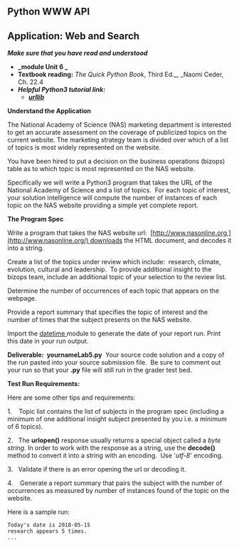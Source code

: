 Python WWW API
--------------

Application: Web and Search
---------------------------

**_Make sure that you have read and understood_**

*   **_module Unit 6 _**
*   **Textbook reading:** _The Quick Python Book_, Third Ed._, _Naomi Ceder, Ch. 22.4
*   **_Helpful Python3 tutorial link:_**
    *   [**_urllib_**](https://docs.python.org/3/library/urllib.html)

**Understand the Application**

The National Academy of Science (NAS) marketing department is interested to get an accurate assessment on the coverage of publicized topics on the current website. The marketing strategy team is divided over which of a list of topics is most widely represented on the website.

You have been hired to put a decision on the business operations (bizops) table as to which topic is most represented on the NAS website.

Specifically we will write a Python3 program that takes the URL of the National Academy of Science and a list of topics.  For each topic of interest, your solution intelligence will compute the number of instances of each topic on the NAS website providing a simple yet complete report.

**The Program Spec**

Write a program that takes the NAS website url:  [http://www.nasonline.org,](http://www.nasonline.org/) downloads the HTML document, and decodes it into a string. 

Create a list of the topics under review which include:  research, climate, evolution, cultural and leadership.  To provide additional insight to the bizops team, include an additional topic of your selection to the review list. 

Determine the number of occurrences of each topic that appears on the webpage.

Provide a report summary that specifies the topic of interest and the number of times that the subject presents on the NAS website.

Import the [datetime ](https://docs.python.org/3/library/datetime.html)module to generate the date of your report run. Print this date in your run output.  

**Deliverable:  yournameLab5.py**  Your source code solution and a copy of the run pasted into your source submission file.  Be sure to comment out your run so that your **.py** file will still run in the grader test bed.   

**Test Run Requirements:** 

Here are some other tips and requirements:

1.    Topic list contains the list of subjects in the program spec (including a minimum of one additional insight subject presented by you i.e. a minimum of 6 topics).

2\.   The **urlopen()** response usually returns a special object called a _byte string_. In order to work with the response as a string, use the **decode()** method to convert it into a string with an encoding.  Use '_utf-8_' encoding.

3\.   Validate if there is an error opening the url or decoding it. 

4.    Generate a report summary that pairs the subject with the number of occurrences as measured by number of instances found of the topic on the website.

Here is a sample run:
```
Today's date is 2018-05-15  
research appears 5 times.  
...  
```

